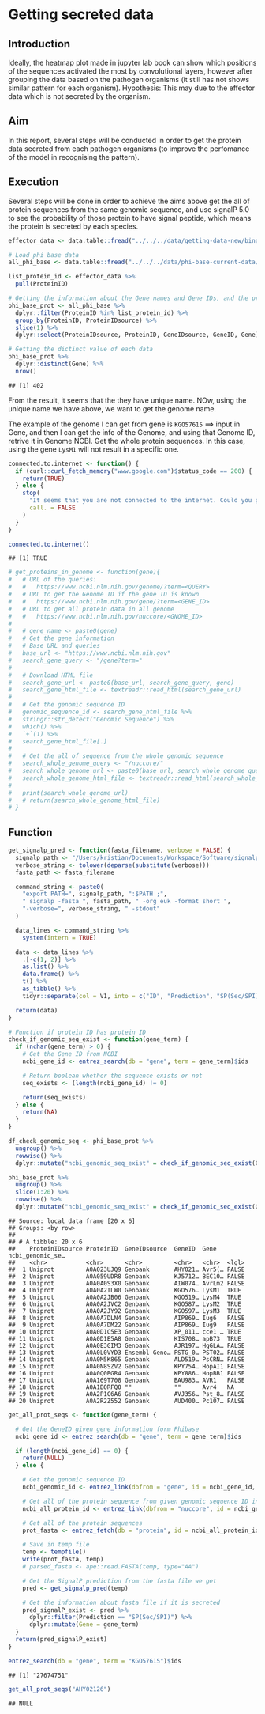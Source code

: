 Getting secreted data
=====================

Introduction
------------

Ideally, the heatmap plot made in jupyter lab book can show which
positions of the sequences activated the most by convolutional layers,
however after grouping the data based on the pathogen organisms (it
still has not shows similar pattern for each organism). Hypothesis: This
may due to the effector data which is not secreted by the organism.

Aim
---

In this report, several steps will be conducted in order to get the
protein data secreted from each pathogen organisms (to improve the
perfomance of the model in recognising the pattern).

Execution
---------

Several steps will be done in order to achieve the aims above get the
all of protein sequences from the same genomic sequence, and use signalP
5.0 to see the probability of those protein to have signal peptide,
which means the protein is secreted by each species.

``` r
effector_data <- data.table::fread("../../../data/getting-data-new/binary-class-data/effector_data.csv")
```

``` r
# Load phi base data
all_phi_base <- data.table::fread("../../../data/phi-base-current-data/phi-base_without_column_desc.csv")
```

``` r
list_protein_id <- effector_data %>%
  pull(ProteinID)
```

``` r
# Getting the information about the Gene names and Gene IDs, and the protein source
phi_base_prot <- all_phi_base %>%
  dplyr::filter(ProteinID %in% list_protein_id) %>%
  group_by(ProteinID, ProteinIDsource) %>%
  slice(1) %>%
  dplyr::select(ProteinIDsource, ProteinID, GeneIDsource, GeneID, Gene)

# Getting the dictinct value of each data
phi_base_prot %>%
  dplyr::distinct(Gene) %>%
  nrow()
```

    ## [1] 402

From the result, it seems that the they have unique name. NOw, using the
unique name we have above, we want to get the genome name.

The example of the genome I can get from gene is `KGO57615` ==&gt; input
in Gene, and then I can get the info of the Genome, and using that
Genome ID, retrive it in Genome NCBI. Get the whole protein sequences.
In this case, using the gene `LysM1` will not result in a specific one.

``` r
connected.to.internet <- function() {
  if (curl::curl_fetch_memory("www.google.com")$status_code == 200) {
    return(TRUE)
  } else {
    stop(
      "It seems that you are not connected to the internet. Could you please check?",
      call. = FALSE
    )
  }
}

connected.to.internet()
```

    ## [1] TRUE

``` r
# get_proteins_in_genome <- function(gene){
#   # URL of the queries:
#   #   https://www.ncbi.nlm.nih.gov/genome/?term=<QUERY>
#   # URL to get the Genome ID if the gene ID is known
#   #   https://www.ncbi.nlm.nih.gov/gene/?term=<GENE_ID>
#   # URL to get all protein data in all genome
#   #   https://www.ncbi.nlm.nih.gov/nuccore/<GNOME_ID>
#
#   # gene_name <- paste0(gene)
#   # Get the gene information
#   # Base URL and queries
#   base_url <- "https://www.ncbi.nlm.nih.gov"
#   search_gene_query <- "/gene?term="
#
#   # Download HTML file
#   search_gene_url <- paste0(base_url, search_gene_query, gene)
#   search_gene_html_file <- textreadr::read_html(search_gene_url)
#
#   # Get the genomic sequence ID
#   genomic_sequence_id <- search_gene_html_file %>%
#   stringr::str_detect("Genomic Sequence") %>%
#   which() %>%
#   `+`(1) %>%
#   search_gene_html_file[.]
#
#   # Get the all of sequence from the whole genomic sequence
#   search_whole_genome_query <- "/nuccore/"
#   search_whole_genome_url <- paste0(base_url, search_whole_genome_query, genomic_sequence_id)
#   search_whole_genome_html_file <- textreadr::read_html(search_whole_genome_url)
#
#   print(search_whole_genome_url)
#   # return(search_whole_genome_html_file)
# }
```

Function
--------

``` r
get_signalp_pred <- function(fasta_filename, verbose = FALSE) {
  signalp_path <- "/Users/kristian/Documents/Workspace/Software/signalp/bin"
  verbose_string <- tolower(deparse(substitute(verbose)))
  fasta_path <- fasta_filename

  command_string <- paste0(
    "export PATH=", signalp_path, ":$PATH ;",
    " signalp -fasta ", fasta_path, " -org euk -format short ",
    "-verbose=", verbose_string, " -stdout"
  )

  data_lines <- command_string %>%
    system(intern = TRUE)

  data <- data_lines %>%
    .[-c(1, 2)] %>%
    as.list() %>%
    data.frame() %>%
    t() %>%
    as_tibble() %>%
    tidyr::separate(col = V1, into = c("ID", "Prediction", "SP(Sec/SPI)", "OTHER", "CS Position"), sep = "\t")

  return(data)
}
```

``` r
# Function if protein ID has protein ID
check_if_genomic_seq_exist <- function(gene_term) {
  if (nchar(gene_term) > 0) {
    # Get the Gene ID from NCBI
    ncbi_gene_id <- entrez_search(db = "gene", term = gene_term)$ids

    # Return boolean whether the sequence exists or not
    seq_exists <- (length(ncbi_gene_id) != 0)

    return(seq_exists)
  } else {
    return(NA)
  }
}
```

``` r
df_check_genomic_seq <- phi_base_prot %>%
  ungroup() %>%
  rowwise() %>%
  dplyr::mutate("ncbi_genomic_seq_exist" = check_if_genomic_seq_exist(GeneID))
```

``` r
phi_base_prot %>%
  ungroup() %>%
  slice(1:20) %>%
  rowwise() %>%
  dplyr::mutate("ncbi_genomic_seq_exist" = check_if_genomic_seq_exist(GeneID))
```

    ## Source: local data frame [20 x 6]
    ## Groups: <by row>
    ## 
    ## # A tibble: 20 x 6
    ##    ProteinIDsource ProteinID  GeneIDsource  GeneID  Gene   ncbi_genomic_se…
    ##    <chr>           <chr>      <chr>         <chr>   <chr>  <lgl>           
    ##  1 Uniprot         A0A023UJQ9 Genbank       AHY021… Avr5(… FALSE           
    ##  2 Uniprot         A0A059UDR8 Genbank       KJ5712… BEC10… FALSE           
    ##  3 Uniprot         A0A0A0S3X0 Genbank       AIW074… AvrLm2 FALSE           
    ##  4 Uniprot         A0A0A2ILW0 Genbank       KGO576… LysM1  TRUE            
    ##  5 Uniprot         A0A0A2JB06 Genbank       KGO519… LysM4  TRUE            
    ##  6 Uniprot         A0A0A2JVC2 Genbank       KGO587… LysM2  TRUE            
    ##  7 Uniprot         A0A0A2JY92 Genbank       KGO597… LysM3  TRUE            
    ##  8 Uniprot         A0A0A7DLN4 Genbank       AIP869… Iug6   FALSE           
    ##  9 Uniprot         A0A0A7DM22 Genbank       AIP869… Iug9   FALSE           
    ## 10 Uniprot         A0A0D1C5E3 Genbank       XP_011… cce1 … TRUE            
    ## 11 Uniprot         A0A0D1E5A8 Genbank       KIS708… apB73  TRUE            
    ## 12 Uniprot         A0A0E3GIM3 Genbank       AJR197… HgGLA… FALSE           
    ## 13 Uniprot         A0A0L0VYD3 Ensembl Geno… PSTG_0… PST02… FALSE           
    ## 14 Uniprot         A0A0M5K865 Genbank       ALD519… PsCRN… FALSE           
    ## 15 Uniprot         A0A0N8SZV2 Genbank       KPY754… HopAI1 FALSE           
    ## 16 Uniprot         A0A0Q0BGR4 Genbank       KPY886… HopBB1 FALSE           
    ## 17 Uniprot         A0A169T708 Genbank       BAU983… AVR1   FALSE           
    ## 18 Uniprot         A0A1B0RFQ0 ""            ""      Avr4   NA              
    ## 19 Uniprot         A0A2P1C6A6 Genbank       AVJ356… Pst_8… FALSE           
    ## 20 Uniprot         A0A2R2Z552 Genbank       AUD400… Pc107… FALSE

``` r
get_all_prot_seqs <- function(gene_term) {

  # Get the GeneID given gene information form Phibase
  ncbi_gene_id <- entrez_search(db = "gene", term = gene_term)$ids

  if (length(ncbi_gene_id) == 0) {
    return(NULL)
  } else {

    # Get the genomic sequence ID
    ncbi_genomic_id <- entrez_link(dbfrom = "gene", id = ncbi_gene_id, db = "all")$links$gene_nuccore_pos

    # Get all of the protein sequence from given genomic sequence ID in NCBI
    ncbi_all_protein_id <- entrez_link(dbfrom = "nuccore", id = ncbi_genomic_id, db = "all")$links$nuccore_protein

    # Get all of the protein sequences
    prot_fasta <- entrez_fetch(db = "protein", id = ncbi_all_protein_id, rettype = "fasta")

    # Save in temp file
    temp <- tempfile()
    write(prot_fasta, temp)
    # parsed_fasta <- ape::read.FASTA(temp, type="AA")

    # Get the SignalP prediction from the fasta file we get
    pred <- get_signalp_pred(temp)

    # Get the information about fasta file if it is secreted
    pred_signalP_exist <- pred %>%
      dplyr::filter(Prediction == "SP(Sec/SPI)") %>%
      dplyr::mutate(Gene = gene_term)
  }
  return(pred_signalP_exist)
}
```

``` r
entrez_search(db = "gene", term = "KGO57615")$ids
```

    ## [1] "27674751"

``` r
get_all_prot_seqs("AHY02126")
```

    ## NULL
